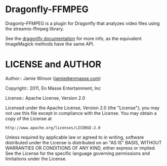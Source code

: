 Dragonfly-FFMPEG
================

Dragonly-FFMPEG is a plugin for Dragonfly that analyzes video files using the streamio-ffmpeg library.

See the [dragonfly documentation](http://markevans.github.com/dragonfly) for more info, as the equivalent ImageMagick methods have the same API.

LICENSE and AUTHOR
==================

Author:: Jamie Winsor (<jamie@enmasse.com>)

Copyright:: 2011, En Masse Entertainment, Inc

License:: Apache License, Version 2.0

Licensed under the Apache License, Version 2.0 (the "License");
you may not use this file except in compliance with the License.
You may obtain a copy of the License at

    http://www.apache.org/licenses/LICENSE-2.0

Unless required by applicable law or agreed to in writing, software
distributed under the License is distributed on an "AS IS" BASIS,
WITHOUT WARRANTIES OR CONDITIONS OF ANY KIND, either express or implied.
See the License for the specific language governing permissions and
limitations under the License.